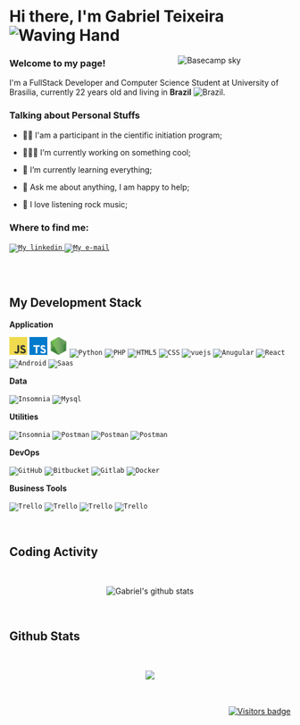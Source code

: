 <h1>Hi there, I'm Gabriel Teixeira <img width="40" src="https://emojis.slackmojis.com/emojis/images/1565879801/6181/waving_hand_animated.gif?1565879801" alt="Waving Hand" /></h1>

<img align="right" width="40%" src="https://media0.giphy.com/media/24C2paIV0IBEY/giphy.gif?cid=ecf05e47garf786agmig6tvy18y9s3ulcdlrwt7rnsj3hd9q&rid=giphy.gif" alt="Basecamp sky" />

### Welcome to my page!
<p>
  I'm a FullStack Developer and Computer Science Student at University of Brasilia, currently 22 years old and living in
  <b>Brazil</b>   <img width="14" src="https://www.flaticon.com/svg/static/icons/svg/197/197386.svg" alt="Brazil" />.
</p>

### Talking about Personal Stuffs

- 👨‍🏫 I'am a participant in the cientific initiation program;

- 👩🏻‍💻 I’m currently working on something cool;

- 🌱 I’m currently learning everything; 

- 💬 Ask me about anything, I am happy to help;

- 🎸 I love listening rock music;

### Where to find me:

<a href="https://www.linkedin.com/in/gabriel-teixeira-74497114a/">
  <code><img alt="My linkedin" width="28" src="https://www.flaticon.com/svg/static/icons/svg/1383/1383262.svg" /></code>
</a>

<a href="mailto:gabrielbsb21@gmail.com">
  <code><img alt="My e-mail" width="32" src="https://www.flaticon.com/svg/static/icons/svg/324/324123.svg" /></code>
</a>

<br/><br/>

## My Development Stack

**Application**

<code><img height="32" src="https://raw.githubusercontent.com/github/explore/80688e429a7d4ef2fca1e82350fe8e3517d3494d/topics/javascript/javascript.png" alt="Javascript"/></code>
<code><img height="32" src="https://raw.githubusercontent.com/github/explore/80688e429a7d4ef2fca1e82350fe8e3517d3494d/topics/typescript/typescript.png" alt="Typescript"/></code>
<code><img height="32" src="https://raw.githubusercontent.com/github/explore/80688e429a7d4ef2fca1e82350fe8e3517d3494d/topics/nodejs/nodejs.png" alt="Nodejs"/></code>
<code><img height="36" src="https://img.icons8.com/color/344/python.png" alt="Python"/></code>
<code><img height="34" src="https://www.flaticon.com/svg/vstatic/svg/919/919830.svg?token=exp=1611153447~hmac=a4c105d08828d948a41627272c40e0f4" alt="PHP"/></code>
<code><img height="32" src="https://www.flaticon.com/svg/static/icons/svg/1216/1216733.svg" alt="HTML5"/></code>
<code><img height="32" src="https://www.flaticon.com/svg/static/icons/svg/732/732190.svg" alt="CSS"/></code>
<code><img height="32" src="https://upload.wikimedia.org/wikipedia/commons/9/95/Vue.js_Logo_2.svg" alt="vuejs"/></code>
<code><img height="34" src="https://cdn.worldvectorlogo.com/logos/angular-icon.svg" alt="Anugular"/></code>
<code><img height="34" src="https://daniel-vinicius.gallerycdn.vsassets.io/extensions/daniel-vinicius/code-snipptes-reactjs-pt-br/0.1.5/1604851345822/Microsoft.VisualStudio.Services.Icons.Default" alt="React"/></code>
<code><img height="34" src="https://cdn.iconscout.com/icon/free/png-256/android-2719784-2265530.png" alt="Android"/></code>
<code><img height="32" src="https://www.flaticon.com/svg/static/icons/svg/919/919831.svg" alt="Saas"/></code>

**Data**

<code><img height="32" src="https://cdn.iconscout.com/icon/free/png-256/postgresql-5-569524.png" alt="Insomnia"/></code>
<code><img height="32" src="https://www.flaticon.com/svg/static/icons/svg/919/919836.svg" alt="Mysql"/></code>

**Utilities**

<code><img height="32" src="https://icons.iconarchive.com/icons/papirus-team/papirus-apps/256/insomnia-icon.png" alt="Insomnia"/></code>
<code><img height="32" src="https://img.icons8.com/dusk/344/postman-api.png" alt="Postman"/></code>
<code><img height="32" src="https://img.icons8.com/color/344/intellij-idea.png" alt="Postman"/></code>
<code><img height="32" src="https://img.icons8.com/fluent/344/visual-studio-code-2019.png" alt="Postman"/></code>

**DevOps**

<code><img height="32" src="https://cdn3.iconfinder.com/data/icons/inficons/512/github.png" alt="GitHub"/></code>
<code><img height="32" src="https://cdn4.iconfinder.com/data/icons/logos-and-brands/512/44_Bitbucket_logo_logos-512.png" alt="Bitbucket"/></code>
<code><img height="32" src="https://img.icons8.com/color/2x/gitlab.png" alt="Gitlab"/></code>
<code><img  height="32" src="https://www.flaticon.com/svg/static/icons/svg/919/919853.svg" alt="Docker"/></code>


**Business Tools**

<code><img height="32" src="https://cdn.iconscout.com/icon/free/png-256/trello-2752053-2284870.png" alt="Trello"/></code>
<code><img height="32" src="https://cdn.iconscout.com/icon/free/png-256/slack-2752072-2284889.png" alt="Trello"/></code>
<code><img height="32" src="https://cdn3.iconfinder.com/data/icons/popular-services-brands-vol-2/512/asana-512.png" alt="Trello"/></code>
<code><img height="32" src="https://cdn.iconscout.com/icon/free/png-256/skype-48-156921.png" alt="Trello"/></code>

<br/>

## Coding Activity

<br/>

<p align="center">
  <img src="https://github-readme-stats.vercel.app/api?username=gabrielbsb21&show_icons=true&theme=dracula" alt="Gabriel's github stats" />
</p>

<br/>

## Github Stats

<br/>

<p align="center">
  <img src="https://github-readme-stats.vercel.app/api/top-langs/?username=gabrielbsb21&layout=compact&theme=dracula" />
</p>

<br/>

<p align="right">
  <a href="https://badges.pufler.dev">
      <img src="https://badges.pufler.dev/visits/gabrielbsb21/Gabriel_Teixeira" alt="Visitors badge" />
   </a>
</p>
